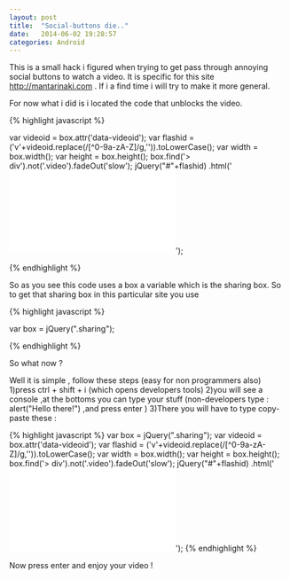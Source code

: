 ```yaml
---
layout: post
title:  "Social-buttons die.."
date:   2014-06-02 19:28:57
categories: Android
---
```

This is a small hack i figured when trying to get pass through annoying social buttons to watch a video.
It is specific for this site http://mantarinaki.com .
If i a find time i will try to make it more general.

For now what i did is i located the code that unblocks the video.

{% highlight javascript %}

var videoid = box.attr('data-videoid');
var flashid = ('v'+videoid.replace(/[^0-9a-zA-Z]/g,'')).toLowerCase();
var width = box.width();
var height = box.height();
box.find('> div').not('.video').fadeOut('slow');
jQuery("#"+flashid)
	.html('<iframe width="'+width+'" height="'+height+'" src="//www.youtube.com/embed/'+videoid+'" frameborder="0" allowfullscreen></iframe>');

{% endhighlight %}


So as you see this code uses a box a variable which is the sharing box.
So to get that sharing box in this particular site you use


{% highlight javascript %}

var box = jQuery(".sharing");

{% endhighlight %}


So what now ?

Well it is simple , follow these steps (easy for non programmers also)
1)press ctrl + shift + i (which opens developers tools)
2)you will see a console ,at the bottoms you can type your stuff (non-developers type  : alert("Hello there!") ,and press enter  )
3)There you will have to type copy-paste these :

{% highlight javascript %}
var box = jQuery(".sharing");
var videoid = box.attr('data-videoid');
var flashid = ('v'+videoid.replace(/[^0-9a-zA-Z]/g,'')).toLowerCase();
var width = box.width();
var height = box.height();
box.find('> div').not('.video').fadeOut('slow');
jQuery("#"+flashid)
	.html('<iframe width="'+width+'" height="'+height+'" src="//www.youtube.com/embed/'+videoid+'" frameborder="0" allowfullscreen></iframe>');
{% endhighlight %}

Now press enter and enjoy your video !

